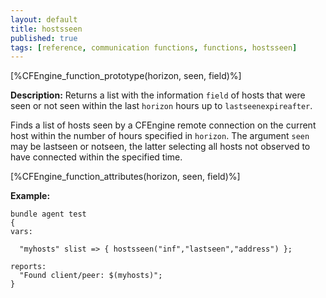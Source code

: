 ```yaml
---
layout: default
title: hostsseen
published: true
tags: [reference, communication functions, functions, hostsseen]
---
```


[%CFEngine_function_prototype(horizon, seen, field)%]

**Description:** Returns a list with the information `field` of hosts that were
seen or not seen within the last `horizon` hours up to `lastseenexpireafter`.

Finds a list of hosts seen by a CFEngine remote connection on the current host
within the number of hours specified in `horizon`. The argument `seen` may be
lastseen or notseen, the latter selecting all hosts not observed to have
connected within the specified time.

[%CFEngine_function_attributes(horizon, seen, field)%]

**Example:**

```cf3
bundle agent test
{
vars:

  "myhosts" slist => { hostsseen("inf","lastseen","address") };

reports:
  "Found client/peer: $(myhosts)";
}
```
